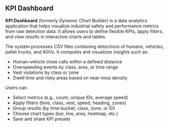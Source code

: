 ## KPI Dashboard

**KPI Dashboard** (formerly *Dynamic Chart Builder*) is a data analytics application that helps visualize industrial safety and performance metrics from raw detection data. It allows users to define flexible KPIs, apply filters, and view results in interactive charts and tables.

The system processes CSV files containing detections of humans, vehicles, pallet trucks, and AGVs. It computes and visualizes insights such as:

* Human–vehicle close calls within a defined distance
* Overspeeding events by class, area, or time range
* Vest violations by class or zone
* Dwell time and risky areas based on near-miss density

Users can:

* Select metrics (e.g., count, unique IDs, average speed)
* Apply filters (time, class, vest, speed, heading, zones)
* Group results (by time bucket, class, zone, or ID)
* Choose chart types (bar, line, area, heatmap, etc.)
* Save and share KPI presets

